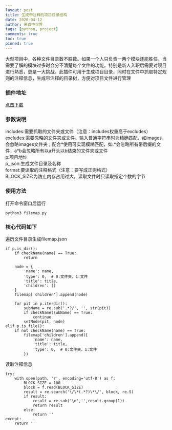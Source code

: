 ```yaml
---
layout: post
title: 生成带注释的项目目录结构
date: 2020-04-12
author: 来自中世界
tags: [python, project]
comments: true
toc: true
pinned: true
---
```

大型项目中，各种文件目录数不胜数。如果一个人只负责一两个模块还能胜任，当需要了解的模块过多时会分不清楚每个文件的功能。特别是新人入职后需要对项目进行熟悉，更是一大挑战。此插件可用于生成项目目录，同时在文件中抓取特定规则的注释信息，生成带注释的目录树，方便对项目文件进行管理

### 插件地址

[点击下载](https://mygittime.github.io/myblog/downloads/filemap.py '点击下载')

### 参数说明

includes:需要抓取的文件夹或文件（注意：includes权重高于excludes）    
excludes:需要忽略的文件夹或文件。输入普通字符串时为精确匹配，如images，会忽略images文件夹；配合\*使用可实现模糊匹配，如.\*会忽略所有带后缀的文件，a\*b会忽略所有以a开头以b结束的文件夹或文件    
p:项目地址   
p_json:生成文件目录及名称   
format:要读取的注释格式（注意：要写成正则格式）   
BLOCK_SIZE:为防止内存占用过大，读取文件时只读取指定个数的字节

### 使用方法

打开命令窗口后运行

	python3 filemap.py

### 核心代码如下

遍历文件目录生成filemap.json

	if p.is_dir():
        if checkName(name) == True:
            return

        node = {
            'name': name,
            'type': 0,  # 0:文件夹，1:文件
            'title': title,
            'children': []
        }
        filemap['children'].append(node)

        for pit in p.iterdir():
            subName = re.sub('.*?/', '', str(pit))
            if checkName(subName) == True:
                continue
            setNode(pit, node)
    elif p.is_file():
        if not checkName(name) == True:
            filemap['children'].append({
                'name': name,
                'title': title,
                'type': 0,  # 0:文件夹，1:文件
            })

读取注释信息

    try:
        with open(path, 'r', encoding='utf-8') as f:
            BLOCK_SIZE = 100
            block = f.read(BLOCK_SIZE)
            result = re.search('\/\*(.*?)\*\/', block, re.S)
            if result:
                result = re.sub('\n','',result.group(1))
                return result
            else:
                return ''
    except:
        return ''

